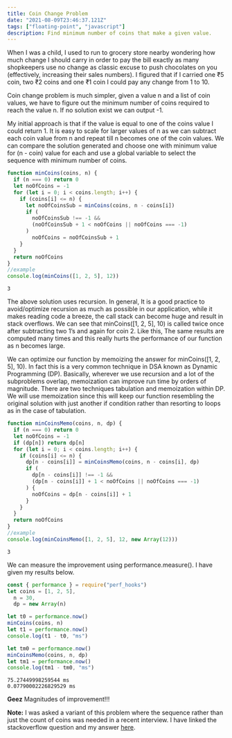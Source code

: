 ```yaml
---
title: Coin Change Problem
date: "2021-08-09T23:46:37.121Z"
tags: ["floating-point", "javascript"]
description: Find minimum number of coins that make a given value.
---
```


When I was a child, I used to run to grocery store nearby wondering how much change I should carry in order to pay the bill exactly as many shopkeepers use no change as classic excuse to push chocolates on you (effectively, increasing their sales numbers). I figured that if I carried one ₹5 coin, two ₹2 coins and one ₹1 coin I could pay any change from 1 to 10.

Coin change problem is much simpler, given a value n and a list of coin values, we have to figure out the minimum number of coins required to reach the value n. If no solution exist we can output -1.

My initial approach is that if the value is equal to one of the coins value I could return 1. It is easy to scale for larger values of n as we can subtract each coin value from n and repeat till n becomes one of the coin values. We can compare the solution generated and choose one with minimum value for (n - coin) value for each and use a global variable to select the sequence with minimum number of coins.

```js
function minCoins(coins, n) {
  if (n === 0) return 0
  let noOfCoins = -1
  for (let i = 0; i < coins.length; i++) {
    if (coins[i] <= n) {
      let noOfCoinsSub = minCoins(coins, n - coins[i])
      if (
        noOfCoinsSub !== -1 &&
        (noOfCoinsSub + 1 < noOfCoins || noOfCoins === -1)
      )
        noOfCoins = noOfCoinsSub + 1
    }
  }
  return noOfCoins
}
//example
console.log(minCoins([1, 2, 5], 12))
```

```text
3
```

The above solution uses recursion. In general, It is a good practice to avoid/optimize recursion as much as possible in our application, while it makes reading code a breeze, the call stack can become huge and result in stack overflows. We can see that minCoins([1, 2, 5], 10) is called twice once after subtracting two 1’s and again for coin 2. Like this, The same results are computed many times and this really hurts the performance of our function as n becomes large.

We can optimize our function by memoizing the answer for minCoins([1, 2, 5], 10). In fact this is a very common technique in DSA known as Dynamic Programming (DP). Basically, wherever we use recursion and a lot of the subproblems overlap, memoization can improve run time by orders of magnitude. There are two techniques tabulation and memoization within DP. We will use memoization since this will keep our function resembling the original solution with just another if condition rather than resorting to loops as in the case of tabulation.

```js
function minCoinsMemo(coins, n, dp) {
  if (n === 0) return 0
  let noOfCoins = -1
  if (dp[n]) return dp[n]
  for (let i = 0; i < coins.length; i++) {
    if (coins[i] <= n) {
      dp[n - coins[i]] = minCoinsMemo(coins, n - coins[i], dp)
      if (
        dp[n - coins[i]] !== -1 &&
        (dp[n - coins[i]] + 1 < noOfCoins || noOfCoins === -1)
      ) {
        noOfCoins = dp[n - coins[i]] + 1
      }
    }
  }
  return noOfCoins
}
//example
console.log(minCoinsMemo([1, 2, 5], 12, new Array(12)))
```

```text
3
```

We can measure the improvement using performance.measure(). I have given my results below.

```js
const { performance } = require("perf_hooks")
let coins = [1, 2, 5],
  n = 30,
  dp = new Array(n)

let t0 = performance.now()
minCoins(coins, n)
let t1 = performance.now()
console.log(t1 - t0, "ms")

let tm0 = performance.now()
minCoinsMemo(coins, n, dp)
let tm1 = performance.now()
console.log(tm1 - tm0, "ms")
```

```text
75.27449998259544 ms
0.07790002226829529 ms
```

**Geez** Magnitudes of improvement!!!

**Note:** I was asked a variant of this problem where the sequence rather than just the count of coins was needed in a recent interview. I have linked the stackoverflow question and my answer [here](https://stackoverflow.com/questions/67793004/there-are-x-participants-the-participants-are-to-be-divided-into-groups-each/68948687#68948687).
